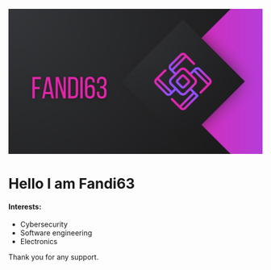 ![image](https://github.com/Fandi63/introsite/blob/main/Fandi63.png?raw=true)

# Hello I am Fandi63
#### Interests:
- Cybersecurity
- Software engineering
- Electronics

Thank you for any support.
